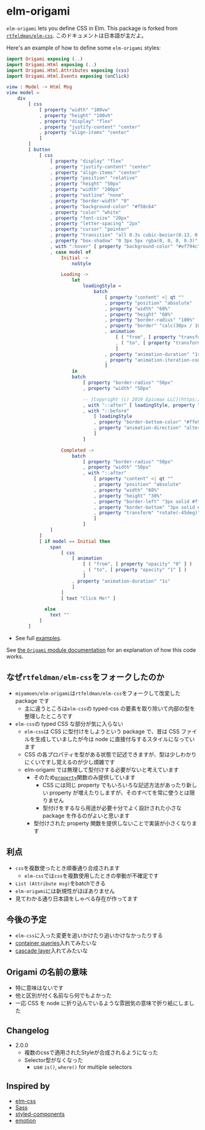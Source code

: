 # elm-origami

`elm-origami` lets you define CSS in Elm. This package is forked from [`rtfeldman/elm-css`](https://package.elm-lang.org/packages/rtfeldman/elm-css/latest/).
このドキュメントは日本語が主だよ。

Here's an example of how to define some `elm-origami` styles:

```elm
import Origami exposing (..)
import Origami.Html exposing (..)
import Origami.Html.Attributes exposing (css)
import Origami.Html.Events exposing (onClick)

view : Model -> Html Msg
view model =
    div
        [ css
            [ property "width" "100vw"
            , property "height" "100vh"
            , property "display" "flex"
            , property "justify-content" "center"
            , property "align-items" "center"
            ]
        ]
        [ button
            [ css
                [ property "display" "flex"
                , property "justify-content" "center"
                , property "align-items" "center"
                , property "position" "relative"
                , property "height" "50px"
                , property "width" "200px"
                , property "outline" "none"
                , property "border-width" "0"
                , property "background-color" "#f58c64"
                , property "color" "white"
                , property "font-size" "20px"
                , property "letter-spacing" "2px"
                , property "cursor" "pointer"
                , property "transition" "all 0.3s cubic-bezier(0.13, 0.99, 0.39, 1.01)"
                , property "box-shadow" "0 3px 5px rgba(0, 0, 0, 0.3)"
                , with ":hover" [ property "background-color" "#ef794c" ]
                , case model of
                    Initial ->
                        noStyle

                    Loading ->
                        let
                            loadingStyle =
                                batch
                                    [ property "content" <| qt ""
                                    , property "position" "absolute"
                                    , property "width" "60%"
                                    , property "height" "60%"
                                    , property "border-radius" "100%"
                                    , property "border" "calc(30px / 10) solid transparent"
                                    , animation
                                        [ ( "from", [ property "transform" "rotate(0deg)" ] )
                                        , ( "to", [ property "transform" "rotate(360deg)" ] )
                                        ]
                                    , property "animation-duration" "1s"
                                    , property "animation-iteration-count" "infinite"
                                    ]
                        in
                        batch
                            [ property "border-radius" "50px"
                            , property "width" "50px"

                            -- [Copyright (c) 2019 Epicmax LLC](https://epic-spinners.epicmax.co/)
                            , with "::after" [ loadingStyle, property "border-top-color" "#ffe9ef" ]
                            , with "::before"
                                [ loadingStyle
                                , property "border-bottom-color" "#ffe9ef"
                                , property "animation-direction" "alternate"
                                ]
                            ]

                    Completed ->
                        batch
                            [ property "border-radius" "50px"
                            , property "width" "50px"
                            , with "::after"
                                [ property "content" <| qt ""
                                , property "position" "absolute"
                                , property "width" "60%"
                                , property "height" "30%"
                                , property "border-left" "3px solid #fff"
                                , property "border-bottom" "3px solid #fff"
                                , property "transform" "rotate(-45deg)"
                                ]
                            ]
                ]
            ]
            [ if model == Initial then
                span
                    [ css
                        [ animation
                            [ ( "from", [ property "opacity" "0" ] )
                            , ( "to", [ property "opacity" "1" ] )
                            ]
                        , property "animation-duration" "1s"
                        ]
                    ]
                    [ text "Click Me!" ]

              else
                text ""
            ]
        ]
```

- See full [examples](https://github.com/miyamoen/elm-origami/blob/master/examples).

See [the `Origami` module documentation](http://package.elm-lang.org/packages/miyamoen/elm-origami/latest/Origami) for an explanation of how this code works.

## なぜ`rtfeldman/elm-css`をフォークしたのか

- `miyamoen/elm-origami`は`rtfeldman/elm-css`をフォークして改変した package です
  - 主に違うところは`elm-css`の typed-css の要素を取り除いて内部の型を整理したところです
- `elm-css`の typed CSS な部分が気に入らない
  - `elm-css`は CSS に型付けをしようという package で、昔は CSS ファイルを生成していましたが今は node に直接付与するスタイルになっています
  - CSS の各プロパティを型がある状態で記述できますが、型は少しわかりにくいですし覚えるのが少し煩雑です
  - elm-origami では無理して型付けする必要がないと考えています
    - そのため[`property`](http://package.elm-lang.org/packages/miyamoen/elm-origami/latest/Origami#property)関数のみ提供しています
      - CSS には同じ property でもいろいろな記述方法があったり新しい property が増えたりしますが、そのすべてを常に使うとは限りません
      - 型付けをするなら用途が必要十分でよく設計された小さな package を作るのがよいと思います
    - 型付けされた property 関数を提供しないことで実装が小さくなります

## 利点

- `css`を複数使ったとき順番通り合成されます
  - `elm-css`では`css`を複数使用したときの挙動が不確定です
- `List (Attribute msg)`をbatchできる
- `elm-origami`には新規性がほぼありません
- 見てわかる通り日本語をしゃべる存在が作ってます

## 今後の予定

- `elm-css`に入った変更を追いかけたり追いかけなかったりする
- [container queries](https://developer.mozilla.org/en-US/docs/Web/CSS/CSS_Container_Queries)入れてみたいな
- [cascade layer](https://developer.mozilla.org/en-US/docs/Web/CSS/@layer)入れてみたいな

## Origami の名前の意味

- 特に意味はないです
- 他と区別が付く名前なら何でもよかった
- 一応 CSS を node に折り込んでいるような雰囲気の意味で折り紙にしました


## Changelog

- 2.0.0
  - 複数のcssで適用されたStyleが合成されるようになった
  - Selector型がなくなった
    - use `is()`, `where()` for multiple selectors

## Inspired by

- [elm-css](https://package.elm-lang.org/packages/rtfeldman/elm-css/latest/)
- [Sass](http://sass-lang.com/)
- [styled-components](https://styled-components.com/)
- [emotion](https://emotion.sh/docs/introduction)
